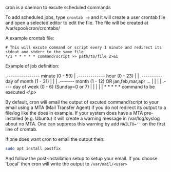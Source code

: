 cron is a daemon to excute scheduled commands

To add scheduled jobs, type `crontab -e` and it will create a user crontab file and open a selected editor to edit the file. The file will be created at /var/spool/cron/crontabs/<user>

A example crontab file:
```cron
# This will excute command or script every 1 minute and redirect its stdout and stderr to the same file
*/1 * * * * * command/script >> path/to/file 2>&1
```
Example of job definition:

<p>
.---------------- minute (0 - 59)  
|  .------------- hour (0 - 23)  
|  |  .---------- day of month (1 - 31)  
|  |  |  .------- month (1 - 12) OR jan,feb,mar,apr ...  
|  |  |  |  .---- day of week (0 - 6) (Sunday=0 or 7)  
|  |  |  |  |  
*  *  *  *  *   command to be executed  
<\p>

By default, cron will email the output of excuted command/script to your email using a MTA (Mail Transfer Agent) if you do not redirect its output to a file/log like the does in example. If your system does have a MTA pre-installed (e.g. Ubuntu) it will create a warning message in /var/log/syslog about no MTA. One can suppress this warning by add `MAILTO=''` on the first line of crontab.

If one does want cron to email the output then:
```bash
sudo apt install postfix
```
And follow the post-installation setup to setup your email. If you choose 'Local' then cron will write the output to `/var/mail/<user>`


